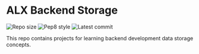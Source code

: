 # ALX Backend Storage

![Repo size](https://img.shields.io/github/repo-size/chiemekaifemegbulem/alx-backend-storage)
![Pep8 style](https://img.shields.io/badge/PEP8-style%20guide-red?style=round-square)
![Latest commit](https://img.shields.io/github/last-commit/chiemekaifemegbulem/alx-backend-storage/master?style=round-square)

This repo contains projects for learning backend development data storage concepts.